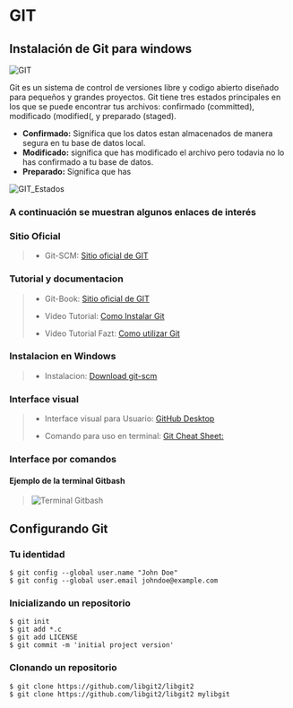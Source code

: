 # GIT
##  Instalación de Git para **windows**

![GIT](https://git-scm.com/images/logo@2x.png)

Git es un sistema de control de versiones libre y codigo abierto diseñado para pequeños y grandes proyectos. Git tiene tres estados principales en los que se puede encontrar tus archivos: confirmado (committed), modificado (modified(, y preparado (staged).
- **Confirmado:** Significa que los datos estan almacenados de manera segura en tu base de datos local.
- **Modificado:** significa que has modificado el archivo pero todavia no lo has confirmado a tu base de datos.
- **Preparado:** Significa que has 

![GIT_Estados](https://git-scm.herokuapp.com/book/en/v2/images/areas.png)


### A continuación se muestran algunos enlaces de interés
### Sitio Oficial 
>- Git-SCM: [Sitio oficial de GIT](https://git-scm.herokuapp.com/book/es/v2)
>
### Tutorial y documentacion
>- Git-Book: [Sitio oficial de GIT](https://git-scm.com/)
>
>- Video Tutorial: [Como Instalar Git](https://www.youtube.com/watch?v=1PiYqxog8mc&list=PLTd5ehIj0goMCnj6V5NdzSIHBgrIXckGU&index=2)
>- Video Tutorial Fazt: [Como utilizar Git](https://www.youtube.com/watch?v=HiXLkL42tMU)

>
### Instalacion en Windows
>- Instalacion: [Download git-scm](https://git-scm.com/download/win)
>
### Interface visual 
>- Interface visual para Usuario: [GitHub Desktop](https://desktop.github.com/)
>
>- Comando para uso en terminal: [Git Cheat Sheet:](https://education.github.com/git-cheat-sheet-education.pdf)
>
### Interface por comandos
#### Ejemplo de la terminal Gitbash
>![Terminal Gitbash ](https://rm-rf.es/wp-content/uploads/2019/04/git_bash_windows.png)


## Configurando Git
### Tu identidad

```console
$ git config --global user.name "John Doe"
$ git config --global user.email johndoe@example.com
```

### Inicializando un repositorio
```console
$ git init
$ git add *.c
$ git add LICENSE
$ git commit -m 'initial project version'
```
### Clonando un repositorio
```console
$ git clone https://github.com/libgit2/libgit2
$ git clone https://github.com/libgit2/libgit2 mylibgit
```
